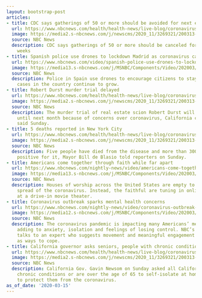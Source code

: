 ```yaml
---
layout: bootstrap-post
articles:
- title: CDC says gatherings of 50 or more should be avoided for next eight weeks
  url: https://www.nbcnews.com/health/health-news/live-blog/coronavirus-updates-live-americans-fly-home-europe-intensifies-lockdown-n1159296/ncrd1159761
  image: https://media2.s-nbcnews.com/j/newscms/2020_11/3269321/200313-coronavirus-live-blog-social-only_debcf6cea7d2ebb9dd4be695cd7a06f1.nbcnews-fp-1200-630.jpg
  source: NBC News
  description: CDC says gatherings of 50 or more should be canceled for next eight
    weeks
- title: Spanish police use drones to lockdown Madrid as coronavirus cases spike
  url: https://www.nbcnews.com/video/spanish-police-use-drones-to-lockdown-madrid-as-coronavirus-cases-spike-80694853640
  image: https://media13.s-nbcnews.com/j/MSNBC/Components/Video/202003/EUROPE_COVID19_WIP.nbcnews-fp-1200-630.jpg
  source: NBC News
  description: Police in Spain use drones to encourage citizens to stay home as coronavirus
    cases in the country continue to grow.
- title: Robert Durst murder trial delayed
  url: https://www.nbcnews.com/health/health-news/live-blog/coronavirus-updates-live-americans-fly-home-europe-intensifies-lockdown-n1159296/ncrd1159751
  image: https://media2.s-nbcnews.com/j/newscms/2020_11/3269321/200313-coronavirus-live-blog-social-only_debcf6cea7d2ebb9dd4be695cd7a06f1.nbcnews-fp-1200-630.jpg
  source: NBC News
  description: The murder trial of real estate scion Robert Durst will be delayed
    until next month because of concerns over coronavirus, California court officials
    said Sunday.
- title: 5 deaths reported in New York City
  url: https://www.nbcnews.com/health/health-news/live-blog/coronavirus-updates-live-americans-fly-home-europe-intensifies-lockdown-n1159296/ncrd1159736
  image: https://media2.s-nbcnews.com/j/newscms/2020_11/3269321/200313-coronavirus-live-blog-social-only_debcf6cea7d2ebb9dd4be695cd7a06f1.nbcnews-fp-1200-630.jpg
  source: NBC News
  description: Five people have died from the disease and more than 300 have tested
    positive for it, Mayor Bill de Blasio told reporters on Sunday.
- title: Americans come together through faith while far apart
  url: https://www.nbcnews.com/nightly-news/video/americans-come-together-through-faith-while-far-apart-80694853514
  image: https://media13.s-nbcnews.com/j/MSNBC/Components/Video/202003/nn_ksa_worshipping_from_a_distance_200315_1584315050047.nbcnews-fp-1200-630.jpg
  source: NBC News
  description: Houses of worship across the United States are empty to help slow the
    spread of the coronavirus. Instead, the faithful are tuning in online and even
    at a drive-in movie theater.
- title: Coronavirus outbreak sparks mental health concerns
  url: https://www.nbcnews.com/nightly-news/video/coronavirus-outbreak-sparks-mental-health-concerns-80691781855
  image: https://media12.s-nbcnews.com/j/MSNBC/Components/Video/202003/nn_ath_coronavirus_mental_health2_200315_1920x1080.nbcnews-fp-1200-630.jpg
  source: NBC News
  description: The coronavirus pandemic is impacting many Americans’ mental health,
    adding to anxiety, isolation and feelings of losing control. NBC’s Anne Thompson
    talks to an expert who suggests movement and meaningful engagement with others
    as ways to cope.
- title: California governor asks seniors, people with chronic conditions to self-isolate
  url: https://www.nbcnews.com/health/health-news/live-blog/coronavirus-updates-live-americans-fly-home-europe-intensifies-lockdown-n1159296/ncrd1159721
  image: https://media2.s-nbcnews.com/j/newscms/2020_11/3269321/200313-coronavirus-live-blog-social-only_debcf6cea7d2ebb9dd4be695cd7a06f1.nbcnews-fp-1200-630.jpg
  source: NBC News
  description: California Gov. Gavin Newsom on Sunday asked all Californians who have
    chronic conditions or are over the age of 65 to self-isolate at home in a bid
    to protect them from the coronavirus.
as_of_date: '2020-03-15'
---
```



